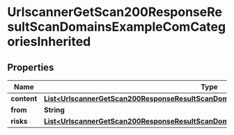 

# UrlscannerGetScan200ResponseResultScanDomainsExampleComCategoriesInherited


## Properties

| Name | Type | Description | Notes |
|------------ | ------------- | ------------- | -------------|
|**content** | [**List&lt;UrlscannerGetScan200ResponseResultScanDomainsExampleComCategoriesContentInner&gt;**](UrlscannerGetScan200ResponseResultScanDomainsExampleComCategoriesContentInner.md) |  |  [optional] |
|**from** | **String** |  |  [optional] |
|**risks** | [**List&lt;UrlscannerGetScan200ResponseResultScanDomainsExampleComCategoriesContentInner&gt;**](UrlscannerGetScan200ResponseResultScanDomainsExampleComCategoriesContentInner.md) |  |  [optional] |



